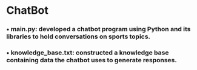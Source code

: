# ChatBot
### • main.py: developed a chatbot program using Python and its libraries to hold conversations on sports topics.
### •	knowledge_base.txt: constructed a knowledge base containing data the chatbot uses to generate responses. 
